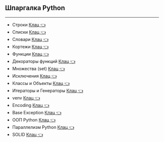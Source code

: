 ## Шпаргалка Python  
____
* Строки [Клац  :point_left:](https://github.com/Dv-nn/USE-Python/blob/main/Строки_Python.pdf)   
* Списки  [Клац  :point_left:](https://github.com/Dv-nn/USE-Python/blob/main/Списки_Python.pdf)  
* Словари  [Клац  :point_left:](https://github.com/Dv-nn/USE-Python/blob/main/Словари_Python.pdf)
* Кортежи  [Клац  :point_left:](https://github.com/Dv-nn/USE-Python/blob/main/Кортежи_Python.pdf)
* Функции  [Клац  :point_left:](https://github.com/Dv-nn/USE-Python/blob/main/Функции_Python.pdf)
* Декораторы функций [Клац  :point_left:](https://github.com/Dv-nn/USE-Python/blob/main/Декораторы_функций.pdf)   
* Множества (set)  [Клац  :point_left:](https://github.com/Dv-nn/USE-Python/blob/main/Множества_Python.pdf)
* Исключения [Клац  :point_left:](https://github.com/Dv-nn/USE-Python/blob/main/Исключения_в_Python.pdf)  
* Классы и Объекты [Клац  :point_left:](https://github.com/Dv-nn/USE-Python/blob/main/Классы_и_Объекты_в_Python.pdf)  
* Итераторы и Генераторы [Клац  :point_left:](https://github.com/Dv-nn/USE-Python/blob/main/Итераторы_и_Генераторы.pdf)  
* venv [Клац  :point_left:](https://github.com/Dv-nn/USE-Python/blob/main/venv.pdf) 
* Encoding [Клац  :point_left:](https://github.com/Dv-nn/Cheat-Sheet-Python/blob/main/encoding.jpg) 
* Base Exception [Клац  :point_left:](https://github.com/Dv-nn/Cheat-Sheet-Python/blob/main/Base%20Exception.png)   
* ООП Python [Клац  :point_left:](https://github.com/Dv-nn/Cheat-Sheet-Python/blob/main/ОOП_Python.pdf)   
* Параллелизм Python [Клац  :point_left:](https://github.com/Dv-nn/Cheat-Sheet-Python/blob/main/Параллелизм_в_Python.pdf)   
* SOLID [Клац  :point_left:](https://github.com/Dv-nn/Cheat-Sheet-Python/blob/main/SOLID.pdf)     



